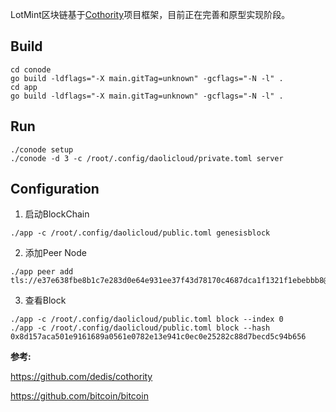 LotMint区块链基于[Cothority](https://github.com/dedis/cothority)项目框架，目前正在完善和原型实现阶段。

## Build

```
cd conode
go build -ldflags="-X main.gitTag=unknown" -gcflags="-N -l" .
cd app
go build -ldflags="-X main.gitTag=unknown" -gcflags="-N -l" .
```

## Run

```
./conode setup
./conode -d 3 -c /root/.config/daolicloud/private.toml server
```

## Configuration

1. 启动BlockChain

```
./app -c /root/.config/daolicloud/public.toml genesisblock
```

2. 添加Peer Node

```
./app peer add tls://e37e638fbe8b1c7e283d0e64e931ee37f43d78170c4687dca1f1321f1ebebbb8@localhost:7772
```

3. 查看Block

```
./app -c /root/.config/daolicloud/public.toml block --index 0
./app -c /root/.config/daolicloud/public.toml block --hash 0x8d157aca501e9161689a0561e0782e13e941c0ec0e25282c88d7becd5c94b656
```


**参考:**

https://github.com/dedis/cothority

https://github.com/bitcoin/bitcoin
